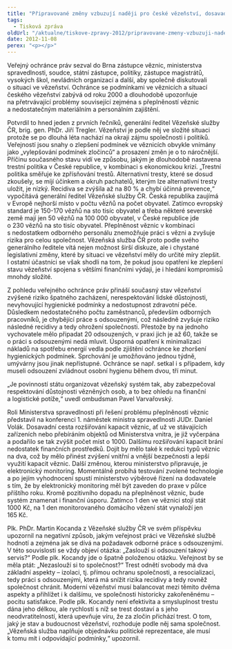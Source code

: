```yaml
---
title: "Připravované změny vzbuzují naději pro české vězeňství, dosavadní opatření však příliš účinná nebyla"
tags:
  - Tisková zpráva
oldUrl: "/aktualne/tiskove-zpravy-2012/pripravovane-zmeny-vzbuzuji-nadeji-pro-ceske-vezenstvi-dosavadni-opatreni-vsak-pril"
date: 2012-11-08
perex: "<p></p>"
---
```


<!-- imported from the old website -->

<p>Veřejný ochránce práv sezval do Brna zástupce věznic, ministerstva spravedlnosti, soudce, státní zástupce, politiky, zástupce magistrátů, vysokých škol, nevládních organizací a další, aby společně diskutovali o situaci ve vězeňství. Ochránce se podmínkami ve věznicích a situací českého vězeňství zabývá od roku 2000 a dlouhodobě upozorňuje na přetrvávající problémy související zejména s přeplněností věznic a nedostatečným materiálním a personálním zajištění.</p><p>Potvrdil to hned jeden z prvních řečníků, generální ředitel Vězeňské služby ČR, brig. gen. PhDr. Jiří Tregler. Vězeňství je podle něj ve složité situaci protože se po dlouhá léta nachází na okraji zájmu společnosti i politiků. Veřejností jsou snahy o zlepšení podmínek ve věznicích obvykle vnímány jako „vylepšování podmínek zločinců“ a prosazení změn je o to náročnější. Příčinu současného stavu vidí ve způsobu, jakým je dlouhodobě nastavena trestní politika v České republice, v kombinaci s ekonomickou krizí. „Trestní politika směřuje ke zpřísňování trestů. Alternativní tresty, které se dosud zkoušely, se míjí účinkem a okruh pachatelů, kterým lze alternativní tresty uložit, je nízký. Recidiva se zvýšila až na 80 % a chybí účinná prevence,“ vypočítává generální ředitel Vězeňské služby ČR. Česká republika zaujímá v Evropě nejhorší místo v počtu vězňů na počet obyvatel. Zatímco evropský standard je 150-170 vězňů na sto tisíc obyvatel a třeba některé severské země mají jen 50 vězňů na 100 000 obyvatel, v České republice jde o 230 vězňů na sto tisíc obyvatel. Přeplněnost věznic v kombinaci s nedostatkem odborného personálu znemožňuje práci s vězni a zvyšuje rizika pro celou společnost. Vězeňská služba ČR proto podle svého generálního ředitele vítá nejen možnost širší diskuze, ale i chystané legislativní změny, které by situaci ve vězeňství měly do určité míry zlepšit. I ostatní účastníci se však shodli na tom, že pokud jsou opatření ke zlepšení stavu vězeňství spojena s většími finančními výdaji, je i hledání kompromisů mnohdy složité.</p><p>Z pohledu veřejného ochránce práv přináší současný stav vězeňství zvýšené riziko špatného zacházení, nerespektování lidské důstojnosti, nevyhovující hygienické podmínky a nedostupnost zdravotní péče. Důsledkem nedostatečného počtu zaměstnanců, především odborných pracovníků, je chybějící práce s odsouzenými, což následně zvyšuje riziko následné recidivy a tedy ohrožení společnosti. Přestože by na jednoho vychovatele mělo připadat 20 odsouzených, v praxi jich je až 60, takže se o práci s odsouzenými nedá mluvit. Úsporná opatření k minimalizaci nákladů na spotřebu energií vedla podle zjištění ochránce ke zhoršení hygienických podmínek. Sprchování je umožňováno jednou týdně, umývárny jsou jinak nepřístupné. Ochránce se např. setkal i s případem, kdy museli odsouzení zvládnout osobní hygienu během dvou, tří minut. </p><p>„Je povinností státu organizovat vězeňský systém tak, aby zabezpečoval respektování důstojnosti vězněných osob, a to bez ohledu na finanční a logistické potíže,“ uvedl ombudsman Pavel Varvařovský. </p><p>Roli Ministerstva spravedlnosti při řešení problému přeplněnosti věznic představil na konferenci 1. náměstek ministra spravedlnosti JUDr. Daniel Volák. Dosavadní cesta rozšiřování kapacit věznic, ať už ve stávajících zařízeních nebo přebíráním objektů od Ministerstva vnitra, je již vyčerpána a podařilo se tak zvýšit počet míst o 1000. Dalšímu rozšiřování kapacit brání nedostatek finančních prostředků. Dojít by mělo také k redukci typů věznic na dva, což by mělo přinést zvýšení vnitřní a vnější bezpečnosti a lepší využití kapacit věznic. Další změnou, kterou ministerstvo připravuje, je elektronický monitoring. Momentálně probíhá testování zvolené technologie a po jejím vyhodnocení spustí ministerstvo výběrové řízení na dodavatele s tím, že by elektronický monitoring měl být zaveden do praxe v půlce příštího roku. Kromě pozitivního dopadu na přeplněnost věznic, bude systém znamenat i finanční úsporu. Zatímco 1 den ve věznici stojí stát 1000 Kč, na 1 den monitorovaného domácího vězení stát vynaloží jen 165 Kč.</p><p>Plk. PhDr. Martin Kocanda z Vězeňské služby ČR ve svém příspěvku upozornil na negativní způsob, jakým veřejnost práci ve Vězeňské službě hodnotí a zejména jak se dívá na požadavek odborné práce s odsouzenými. V této souvislosti se vždy objeví otázka: „Zaslouží si odsouzení takový servis?“ Podle plk. Kocandy jde o špatně položenou otázku. Veřejnost by se měla ptát: „Nezaslouží si to společnost?“ Trest odnětí svobody má dva základní aspekty – izolaci, tj. přímou ochranu společnosti, a resocializaci, tedy práci s odsouzenými, která má snížit rizika recidivy a tedy rovněž společnost chránit. Moderní vězeňství musí balancovat mezi těmito dvěma aspekty a přihlížet i k dalšímu, ve společnosti historicky zakořeněnému – pocitu satisfakce. Podle plk. Kocandy není efektivita a smysluplnost trestu dána jeho délkou, ale rychlostí s níž se trest dostaví a s jeho neodvratitelností, která upevňuje víru, že za zločin přichází trest. O tom, jaký je stav a budoucnost vězeňství, rozhoduje podle něj sama společnost. „Vězeňská služba naplňuje objednávku politické reprezentace, ale musí k tomu mít i odpovídající podmínky,“ upozornil.</p>
